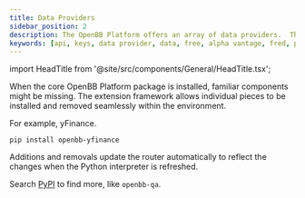 ```yaml
---
title: Data Providers
sidebar_position: 2
description: The OpenBB Platform offers an array of data providers.  The extension framework allows for as many, or few, required.  
keywords: [api, keys, data provider, data, free, alpha vantage, fred, polygon, intrinio, alphavantage, bitquery, sec, yfinance, community, github]
---
```


import HeadTitle from '@site/src/components/General/HeadTitle.tsx';

<HeadTitle title="Data Provider Extensions - Platform | OpenBB Docs" />

When the core OpenBB Platform package is installed, familiar components might be missing.  The extension framework allows individual pieces to be installed and removed seamlessly within the environment.

For example, yFinance.

```console
pip install openbb-yfinance
```

Additions and removals update the router automatically to reflect the changes when the Python interpreter is refreshed.

Search [PyPI](https://pypi.org/search/?q=openbb-) to find more, like `openbb-qa`.
